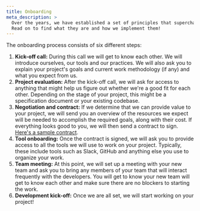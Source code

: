 ```yaml
---
title: Onboarding
meta_description: >
  Over the years, we have established a set of principles that supercharge our development process.
  Read on to find what they are and how we implement them!
---
```


The onboarding process consists of six different steps:

1. **Kick-off call:** During this call we will get to know each other. We will introduce ourselves,
   our tools and our practices. We will also ask you to explain your project's goals and current
   work methodology (if any) and what you expect from us.
2. **Project evaluation:** After the kick-off call, we will ask for access to anything that might
   help us figure out whether we're a good fit for each other. Depending on the stage of your
   project, this might be a specification document or your existing codebase.
3. **Negotiation and contract:** If we determine that we can provide value to your project, we will
   send you an overview of the resources we expect will be needed to accomplish the required goals,
   along with their cost. If everything looks good to you, we will then send a contract to sign.
   [Here's a sample contract](/middleman/uploads/contract-draft.pdf).
4. **Tool onboarding:** Once the contract is signed, we will ask you to provide access to all the
   tools we will use to work on your project. Typically, these include tools such as Slack, GitHub
   and anything else you use to organize your work.
5. **Team meeting:** At this point, we will set up a meeting with your new team and ask you to bring
   any members of your team that will interact frequently with the developers. You will get to know
   your new team will get to know each other and make sure there are no blockers to starting the
   work.
6. **Development kick-off:** Once we are all set, we will start working on your project!
